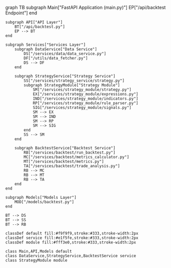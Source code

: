 graph TB
    subgraph Main["FastAPI Application (main.py)"]
        EP["/api/backtest Endpoint"]
    end

    subgraph API["API Layer"]
        BT["/api/backtest.py"]
        EP --> BT
    end

    subgraph Services["Services Layer"]
        subgraph DataService["Data Service"]
            DS["/services/data/data_service.py"]
            DF["/utils/data_fetcher.py"]
            DS --> DF
        end

        subgraph StrategyService["Strategy Service"]
            SS["/services/strategy_service/strategy.py"]
            subgraph StrategyModule["Strategy Module"]
                SM["/services/strategy_module/strategy.py"]
                EX["/services/strategy_module/expressions.py"]
                IND["/services/strategy_module/indicators.py"]
                RP["/services/strategy_module/rule_parser.py"]
                SIG["/services/strategy_module/signals.py"]
                SM --> EX
                SM --> IND
                SM --> RP
                SM --> SIG
            end
            SS --> SM
        end

        subgraph BacktestService["Backtest Service"]
            RB["/services/backtest/run_backtest.py"]
            MC["/services/backtest/metrics_calculator.py"]
            MT["/services/backtest/metrics.py"]
            TA["/services/backtest/trade_analysis.py"]
            RB --> MC
            RB --> MT
            RB --> TA
        end
    end

    subgraph Models["Models Layer"]
        MOD["/models/backtest.py"]
    end

    BT --> DS
    BT --> SS
    BT --> RB
    
    classDef default fill:#f9f9f9,stroke:#333,stroke-width:2px
    classDef service fill:#e1f5fe,stroke:#333,stroke-width:2px
    classDef module fill:#fff3e0,stroke:#333,stroke-width:2px
    
    class Main,API,Models default
    class DataService,StrategyService,BacktestService service
    class StrategyModule module
